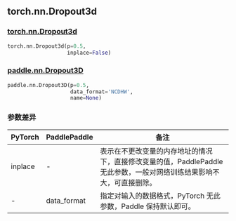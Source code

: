 ## torch.nn.Dropout3d
### [torch.nn.Dropout3d](https://pytorch.org/docs/stable/generated/torch.nn.Dropout3d.html?highlight=dropout3d#torch.nn.Dropout3d)
```python
torch.nn.Dropout3d(p=0.5,
                   inplace=False)
```
### [paddle.nn.Dropout3D](https://www.paddlepaddle.org.cn/documentation/docs/zh/api/paddle/nn/Dropout3D_cn.html#dropout3d)
```python
paddle.nn.Dropout3D(p=0.5,
                    data_format='NCDHW',
                    name=None)
```

### 参数差异
| PyTorch       | PaddlePaddle | 备注                                                   |
| ------------- | ------------ | ------------------------------------------------------ |
| inplace       | -            | 表示在不更改变量的内存地址的情况下，直接修改变量的值，PaddlePaddle 无此参数，一般对网络训练结果影响不大，可直接删除。  |
| -             | data_format  | 指定对输入的数据格式，PyTorch 无此参数，Paddle 保持默认即可。 |
